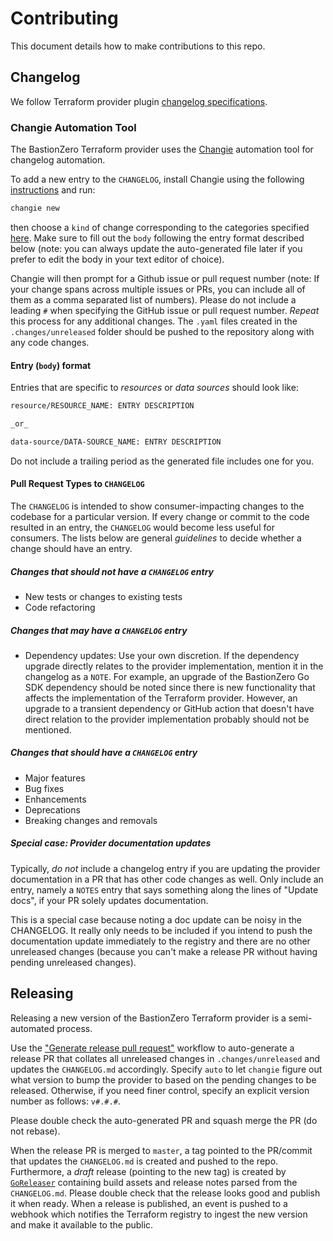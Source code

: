 # Contributing

This document details how to make contributions to this repo.

## Changelog

We follow Terraform provider plugin [changelog specifications](https://developer.hashicorp.com/terraform/plugin/best-practices/versioning#changelog-specification).

### Changie Automation Tool

The BastionZero Terraform provider uses the [Changie](https://changie.dev/)
automation tool for changelog automation.

To add a new entry to the `CHANGELOG`, install Changie using the following [instructions](https://changie.dev/guide/installation/)
and run:

```bash
changie new
```

then choose a `kind` of change corresponding to the categories specified [here](https://developer.hashicorp.com/terraform/plugin/best-practices/versioning#categorization).
Make sure to fill out the `body` following the entry format described below
(note: you can always update the auto-generated file later if you prefer to edit
the body in your text editor of choice).

Changie will then prompt for a Github issue or pull request number (note: If
your change spans across multiple issues or PRs, you can include all of them as
a comma separated list of numbers). Please do not include a leading `#` when
specifying the GitHub issue or pull request number. _Repeat_ this process for
any additional changes. The `.yaml` files created in the `.changes/unreleased`
folder should be pushed to the repository along with any code changes.

#### Entry (`body`) format

Entries that are specific to _resources_ or _data sources_ should look like:

```markdown
resource/RESOURCE_NAME: ENTRY DESCRIPTION 

_or_

data-source/DATA-SOURCE_NAME: ENTRY DESCRIPTION
```

Do not include a trailing period as the generated file includes one for you.

#### Pull Request Types to `CHANGELOG`

The `CHANGELOG` is intended to show consumer-impacting changes to the codebase
for a particular version. If every change or commit to the code resulted in an
entry, the `CHANGELOG` would become less useful for consumers. The lists below
are general _guidelines_ to decide whether a change should have an entry.

##### Changes that should not have a `CHANGELOG` entry

* New tests or changes to existing tests
* Code refactoring

##### Changes that may have a `CHANGELOG` entry

* Dependency updates: Use your own discretion. If the dependency upgrade
  directly relates to the provider implementation, mention it in the changelog
  as a `NOTE`. For example, an upgrade of the BastionZero Go SDK dependency
  should be noted since there is new functionality that affects the
  implementation of the Terraform provider. However, an upgrade to a transient
  dependency or GitHub action that doesn't have direct relation to the provider
  implementation probably should not be mentioned.

##### Changes that should have a `CHANGELOG` entry

* Major features
* Bug fixes
* Enhancements
* Deprecations
* Breaking changes and removals

##### **Special case**: Provider documentation updates

Typically, *do not* include a changelog entry if you are updating the provider
documentation in a PR that has other code changes as well. Only include an
entry, namely a `NOTES` entry that says something along the lines of "Update
docs", if your PR solely updates documentation.

This is a special case because noting a doc update can be noisy in the
CHANGELOG. It really only needs to be included if you intend to push the
documentation update immediately to the registry and there are no other
unreleased changes (because you can't make a release PR without having pending
unreleased changes).

## Releasing

Releasing a new version of the BastionZero Terraform provider is a
semi-automated process.

Use the ["Generate release pull
request"](https://github.com/bastionzero/terraform-provider-bastionzero/actions/workflows/gen-release-pr.yml)
workflow to auto-generate a release PR that collates all unreleased changes in
`.changes/unreleased` and updates the `CHANGELOG.md` accordingly. Specify `auto`
to let `changie` figure out what version to bump the provider to based on the
pending changes to be released. Otherwise, if you need finer control, specify an
explicit version number as follows: `v#.#.#`.

Please double check the auto-generated PR and squash merge the PR (do not
rebase).

When the release PR is merged to `master`, a tag pointed to the PR/commit that
updates the `CHANGELOG.md` is created and pushed to the repo. Furthermore, a
_draft_ release (pointing to the new tag) is created by
[`GoReleaser`](https://goreleaser.com/) containing build assets and release
notes parsed from the `CHANGELOG.md`. Please double check that the release looks
good and publish it when ready. When a release is published, an event is pushed
to a webhook which notifies the Terraform registry to ingest the new version and
make it available to the public.